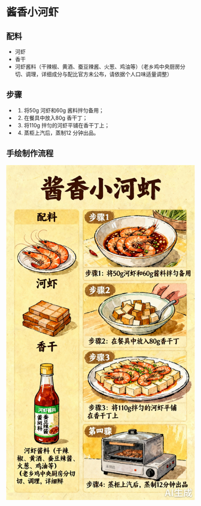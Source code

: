 # 酱香小河虾

## 配料

- 河虾
- 香干
- 河虾酱料（干辣椒、黄酒、蚕豆辣酱、火葱、鸡油等）（老乡鸡中央厨房分切、调理，详细成分与配比官方未公布，请依据个人口味适量调整）

## 步骤

- 1. 将50g 河虾和60g 酱料拌匀备用；
- 2. 在餐具中放入80g 香干丁；
- 3. 将110g 拌匀的河虾平铺在香干丁上；
- 4. 蒸柜上汽后，蒸制12 分钟出品。

## 手绘制作流程

![手绘制作流程](../images/蒸菜/酱香小河虾.jpg)
